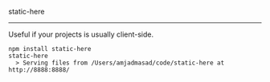 static-here
___________
Useful if your projects is usually client-side.

    npm install static-here
    static-here
      > Serving files from /Users/amjadmasad/code/static-here at http://8888:8888/